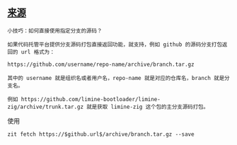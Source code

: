 

## [来源](https://course.ziglang.cc/advanced/package_management)

```
小技巧：如何直接使用指定分支的源码？

如果代码托管平台提供分支源码打包直接返回功能，就支持，例如 github 的源码分支打包返回的 url 格式为：

https://github.com/username/repo-name/archive/branch.tar.gz

其中的 username 就是组织名或者用户名，repo-name 就是对应的仓库名，branch 就是分支名。

例如 https://github.com/limine-bootloader/limine-zig/archive/trunk.tar.gz 就是获取 limine-zig 这个包的主分支源码打包。

```


使用
```
zit fetch https://$github.url$/archive/branch.tar.gz --save
```